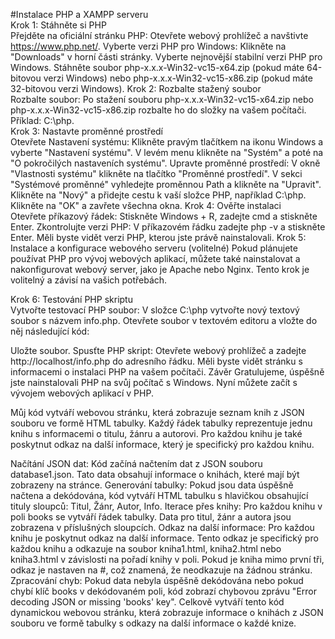 #Instalace PHP a XAMPP serveru<br />
Krok 1: Stáhněte si PHP<br />
Přejděte na oficiální stránku PHP:
Otevřete webový prohlížeč a navštivte https://www.php.net/.
Vyberte verzi PHP pro Windows:
Klikněte na "Downloads" v horní části stránky.
Vyberte nejnovější stabilní verzi PHP pro Windows.
Stáhněte soubor php-x.x.x-Win32-vc15-x64.zip (pokud máte 64-bitovou verzi Windows) nebo php-x.x.x-Win32-vc15-x86.zip (pokud máte 32-bitovou verzi Windows).
Krok 2: Rozbalte stažený soubor<br />
Rozbalte soubor:
Po stažení souboru php-x.x.x-Win32-vc15-x64.zip nebo php-x.x.x-Win32-vc15-x86.zip rozbalte ho do složky na vašem počítači. Příklad: C:\php.<br />
Krok 3: Nastavte proměnné prostředí<br />
Otevřete Nastavení systému:
Klikněte pravým tlačítkem na ikonu Windows a vyberte "Nastavení systému".
V levém menu klikněte na "Systém" a poté na "O pokročilých nastaveních systému".
Upravte proměnné prostředí:
V okně "Vlastnosti systému" klikněte na tlačítko "Proměnné prostředí".
V sekci "Systémové proměnné" vyhledejte proměnnou Path a klikněte na "Upravit".
Klikněte na "Nový" a přidejte cestu k vaší složce PHP, například C:\php.
Klikněte na "OK" a zavřete všechna okna.
Krok 4: Ověřte instalaci<br />
Otevřete příkazový řádek:
Stiskněte Windows + R, zadejte cmd a stiskněte Enter.
Zkontrolujte verzi PHP:
V příkazovém řádku zadejte php -v a stiskněte Enter.
Měli byste vidět verzi PHP, kterou jste právě nainstalovali.
Krok 5: Instalace a konfigurace webového serveru (volitelné)
Pokud plánujete používat PHP pro vývoj webových aplikací, můžete také nainstalovat a nakonfigurovat webový server, jako je Apache nebo Nginx. Tento krok je volitelný a závisí na vašich potřebách.

Krok 6: Testování PHP skriptu<br />
Vytvořte testovací PHP soubor:
V složce C:\php vytvořte nový textový soubor s názvem info.php.
Otevřete soubor v textovém editoru a vložte do něj následující kód:
<?php
phpinfo();
?>
Uložte soubor.
Spusťte PHP skript:
Otevřete webový prohlížeč a zadejte http://localhost/info.php do adresního řádku.
Měli byste vidět stránku s informacemi o instalaci PHP na vašem počítači.
Závěr
Gratulujeme, úspěšně jste nainstalovali PHP na svůj počítač s Windows. Nyní můžete začít s vývojem webových aplikací v PHP.


Můj kód vytváří webovou stránku, která zobrazuje seznam knih z JSON souboru ve formě HTML tabulky. Každý řádek tabulky reprezentuje jednu knihu s informacemi o titulu, žánru a autorovi. Pro každou knihu je také poskytnut odkaz na další informace, který je specifický pro každou knihu.

Načítání JSON dat: Kód začíná načtením dat z JSON souboru database1.json. Tato data obsahují informace o knihách, které mají být zobrazeny na stránce.
Generování tabulky: Pokud jsou data úspěšně načtena a dekódována, kód vytváří HTML tabulku s hlavičkou obsahující tituly sloupců: Titul, Žánr, Autor, Info.
Iterace přes knihy: Pro každou knihu v poli books se vytváří řádek tabulky. Data pro titul, žánr a autora jsou zobrazena v příslušných sloupcích.
Odkaz na další informace: Pro každou knihu je poskytnut odkaz na další informace. Tento odkaz je specifický pro každou knihu a odkazuje na soubor kniha1.html, kniha2.html nebo kniha3.html v závislosti na pořadí knihy v poli. Pokud je kniha mimo první tři, odkaz je nastaven na #, což znamená, že neodkazuje na žádnou stránku.
Zpracování chyb: Pokud data nebyla úspěšně dekódována nebo pokud chybí klíč books v dekódovaném poli, kód zobrazí chybovou zprávu "Error decoding JSON or missing 'books' key".
Celkově vytváří tento kód dynamickou webovou stránku, která zobrazuje informace o knihách z JSON souboru ve formě tabulky s odkazy na další informace o každé knize.
